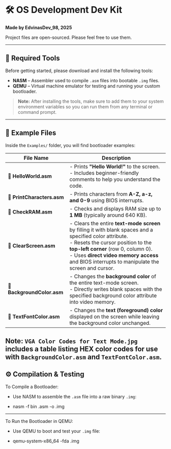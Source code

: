 # 🛠️ OS Development Dev Kit

**Made by EdvinasDev_98, 2025**

Project files are open-sourced. Please feel free to use them.

---

## 🧰 Required Tools

Before getting started, please download and install the following tools:

- **NASM** – Assembler used to compile `.asm` files into bootable `.img` files.
- **QEMU** – Virtual machine emulator for testing and running your custom bootloader.

> **Note:** After installing the tools, make sure to add them to your system environment variables so you can run them from any terminal or command prompt.

---

## 📁 Example Files

Inside the `Examples/` folder, you will find bootloader examples:

| **File Name**             | **Description** |
|--------------------------|-----------------|
| **🔹 HelloWorld.asm**     | - Prints **"Hello World!"** to the screen.<br>- Includes beginner-friendly comments to help you understand the code. |
| **🔹 PrintCharacters.asm**| - Prints characters from **A-Z, a-z, and 0-9** using BIOS interrupts. |
| **🔹 CheckRAM.asm**       | - Checks and displays RAM size up to **1 MB** (typically around 640 KB). |
| **🔹 ClearScreen.asm**    | - Clears the entire **text-mode screen** by filling it with blank spaces and a specified color attribute.<br>- Resets the cursor position to the **top-left corner** (row 0, column 0).<br>- Uses **direct video memory access** and BIOS interrupts to manipulate the screen and cursor. |
| **🔹 BackgroundColor.asm**| - Changes the **background color** of the entire text-mode screen.<br>- Directly writes blank spaces with the specified background color attribute into video memory. |
| **🔹 TextFontColor.asm**  | - Changes the **text (foreground) color** displayed on the screen while leaving the background color unchanged. |

**Note:** `VGA Color Codes for Text Mode.jpg` includes a table listing HEX color codes for use with `BackgroundColor.asm` and `TextFontColor.asm`.
---

## ⚙️ Compilation & Testing

To Compile a Bootloader: 
- Use NASM to assemble the `.asm` file into a raw binary `.img`:

- nasm -f bin <filename>.asm -o <filename>.img

---

To Run the Bootloader in QEMU:
- Use QEMU to boot and test your `.img` file:

- qemu-system-x86_64 -fda <filename>.img

